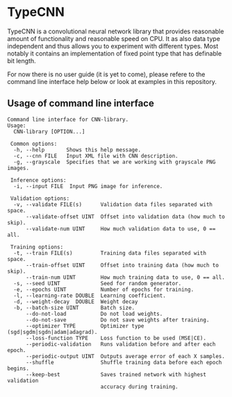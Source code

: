# TypeCNN

TypeCNN is a convolutional neural network library that provides reasonable amount of functionality and reasonable speed on CPU. It as also data type independent and thus allows you to experiment with different types. Most notably it contains an implementation of fixed point type that has definable bit length.

For now there is no user guide (it is yet to come), please refere to the command line interface help below or look at examples in this repository.

## Usage of command line interface

```
Command line interface for CNN-library.
Usage:
  CNN-library [OPTION...]

 Common options:
  -h, --help       Shows this help message.
  -c, --cnn FILE   Input XML file with CNN description.
  -g, --grayscale  Specifies that we are working with grayscale PNG images.

 Inference options:
  -i, --input FILE  Input PNG image for inference.

 Validation options:
  -v, --validate FILE(s)      Validation data files separated with space.
      --validate-offset UINT  Offset into validation data (how much to skip).
      --validate-num UINT     How much validation data to use, 0 == all.

 Training options:
  -t, --train FILE(s)         Training data files separated with space.
      --train-offset UINT     Offset into training data (how much to skip).
      --train-num UINT        How much training data to use, 0 == all.
  -s, --seed UINT             Seed for random generator.
  -e, --epochs UINT           Number of epochs for training.
  -l, --learning-rate DOUBLE  Learning coefficient.
  -d, --weight-decay  DOUBLE  Weight decay
  -b, --batch-size UINT       Batch size.
      --do-not-load           Do not load weights.
      --do-not-save           Do not save weights after training.
      --optimizer TYPE        Optimizer type (sgd|sgdm|sgdn|adam|adagrad).
      --loss-function TYPE    Loss function to be used (MSE|CE).
      --periodic-validation   Runs validation before and after each epoch.
      --periodic-output UINT  Outputs average error of each X samples.
      --shuffle               Shuffle training data before each epoch begins.
      --keep-best             Saves trained network with highest validation
                              accuracy during training.
```